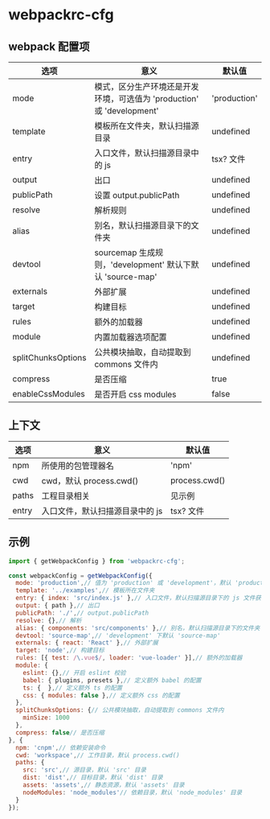 # webpackrc-cfg

## webpack 配置项

| 选项 | 意义 | 默认值 |
| --- | --- | --- |
| mode | 模式，区分生产环境还是开发环境，可选值为 'production' 或 'development' | 'production' |
| template | 模板所在文件夹，默认扫描源目录 | undefined |
| entry | 入口文件，默认扫描源目录中的 js|tsx? 文件 | undefined |
| output | 出口 | undefined |
| publicPath | 设置 output.publicPath | undefined |
| resolve | 解析规则 | undefined |
| alias | 别名，默认扫描源目录下的文件夹 | undefined |
| devtool | sourcemap 生成规则，'development' 默认下默认 'source-map' | undefined |
| externals | 外部扩展 | undefined |
| target | 构建目标 | undefined |
| rules | 额外的加载器 | undefined |
| module | 内置加载器选项配置 | undefined |
| splitChunksOptions | 公共模块抽取，自动提取到 commons 文件内 | undefined |
| compress | 是否压缩 | true |
| enableCssModules | 是否开启 css modules | false |

## 上下文

| 选项 | 意义 | 默认值 |
| --- | --- | --- |
| npm | 所使用的包管理器名 | 'npm' |
| cwd | cwd，默认 process.cwd() | process.cwd() |
| paths | 工程目录相关 | 见示例 |
| entry | 入口文件，默认扫描源目录中的 js|tsx? 文件 | undefined |

## 示例

```Javascript
import { getWebpackConfig } from 'webpackrc-cfg';

const webpackConfig = getWebpackConfig({
  mode: 'production',// 值为 'production' 或 'development'，默认 'production'
  template: '../examples',// 模板所在文件夹
  entry: { index: 'src/index.js' },// 入口文件，默认扫描源目录下的 js 文件获得
  output: { path },// 出口
  publicPath: './',// output.publicPath
  resolve: {},// 解析
  alias: { components: 'src/components' },// 别名，默认扫描源目录下的文件夹
  devtool: 'source-map',// 'development' 下默认 'source-map'
  externals: { react: 'React' },// 外部扩展
  target: 'node',// 构建目标
  rules: [{ test: /\.vue$/, loader: 'vue-loader' }],// 额外的加载器
  module: {
    eslint: {},// 开启 eslint 校验
    babel: { plugins, presets },// 定义额外 babel 的配置
    ts: {  },// 定义额外 ts 的配置
    css: { modules: false },// 定义额外 css 的配置
  },
  splitChunksOptions: {// 公共模块抽取，自动提取到 commons 文件内
    minSize: 1000
  },
  compress: false// 是否压缩
}, {
  npm: 'cnpm',// 依赖安装命令
  cwd: 'workspace',// 工作目录，默认 process.cwd()
  paths: {
    src: 'src',// 源目录，默认 'src' 目录
    dist: 'dist',// 目标目录，默认 'dist' 目录
    assets: 'assets',// 静态资源，默认 'assets' 目录
    nodeModules: 'node_modules'// 依赖目录，默认 'node_modules' 目录
  }
});
```
